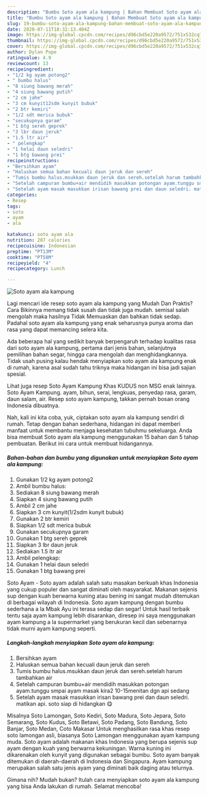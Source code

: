 ```yaml
---
description: "Bumbu Soto ayam ala kampung | Bahan Membuat Soto ayam ala kampung Yang Enak Dan Mudah"
title: "Bumbu Soto ayam ala kampung | Bahan Membuat Soto ayam ala kampung Yang Enak Dan Mudah"
slug: 19-bumbu-soto-ayam-ala-kampung-bahan-membuat-soto-ayam-ala-kampung-yang-enak-dan-mudah
date: 2020-07-11T18:32:13.404Z
image: https://img-global.cpcdn.com/recipes/d96cbd5e220a9572/751x532cq70/soto-ayam-ala-kampung-foto-resep-utama.jpg
thumbnail: https://img-global.cpcdn.com/recipes/d96cbd5e220a9572/751x532cq70/soto-ayam-ala-kampung-foto-resep-utama.jpg
cover: https://img-global.cpcdn.com/recipes/d96cbd5e220a9572/751x532cq70/soto-ayam-ala-kampung-foto-resep-utama.jpg
author: Dylan Pope
ratingvalue: 4.9
reviewcount: 13
recipeingredient:
- "1/2 kg ayam potong2"
- " bumbu halus"
- "8 siung bawang merah"
- "4 siung bawang putih"
- "2 cm jahe"
- "3 cm kunyit12sdm kunyit bubuk"
- "2 btr kemiri"
- "1/2 sdt merica bubuk"
- "secukupnya garam"
- "1 btg sereh geprek"
- "3 lbr daun jeruk"
- "1.5 ltr air"
- " pelengkap"
- "1 helai daun seledri"
- "1 btg bawang prei"
recipeinstructions:
- "Bersihkan ayam"
- "Haluskan semua bahan kecuali daun jeruk dan sereh"
- "Tumis bumbu halus.msukkan daun jeruk dan sereh.setelah harum tambahkan air"
- "Setelah campuran bumbu+air mendidih masukkan potongan ayam.tunggu smpai ayam masak kira2 10-15menitan dgn api sedang"
- "Setelah ayam masak masukkan irisan bawang prei dan daun seledri. matikan api. soto siap di hidangkan 😋"
categories:
- Resep
tags:
- soto
- ayam
- ala

katakunci: soto ayam ala 
nutrition: 287 calories
recipecuisine: Indonesian
preptime: "PT13M"
cooktime: "PT58M"
recipeyield: "4"
recipecategory: Lunch

---
```



![Soto ayam ala kampung](https://img-global.cpcdn.com/recipes/d96cbd5e220a9572/751x532cq70/soto-ayam-ala-kampung-foto-resep-utama.jpg)

Lagi mencari ide resep soto ayam ala kampung yang Mudah Dan Praktis? Cara Bikinnya memang tidak susah dan tidak juga mudah. semisal salah mengolah maka hasilnya Tidak Memuaskan dan bahkan tidak sedap. Padahal soto ayam ala kampung yang enak seharusnya punya aroma dan rasa yang dapat memancing selera kita.

Ada beberapa hal yang sedikit banyak berpengaruh terhadap kualitas rasa dari soto ayam ala kampung, pertama dari jenis bahan, selanjutnya pemilihan bahan segar, hingga cara mengolah dan menghidangkannya. Tidak usah pusing kalau hendak menyiapkan soto ayam ala kampung enak di rumah, karena asal sudah tahu triknya maka hidangan ini bisa jadi sajian spesial.

Lihat juga resep Soto Ayam Kampung Khas KUDUS non MSG enak lainnya. Soto Ayam Kampung. ayam, bihun, serai, lengkuas, penyedap rasa, garam, daun salam, air. Resep soto ayam kampung, takkan pernah bosan orang Indonesia dibuatnya.


Nah, kali ini kita coba, yuk, ciptakan soto ayam ala kampung sendiri di rumah. Tetap dengan bahan sederhana, hidangan ini dapat memberi manfaat untuk membantu menjaga kesehatan tubuhmu sekeluarga. Anda bisa membuat Soto ayam ala kampung menggunakan 15 bahan dan 5 tahap pembuatan. Berikut ini cara untuk membuat hidangannya.

<!--inarticleads1-->

##### Bahan-bahan dan bumbu yang digunakan untuk menyiapkan Soto ayam ala kampung:

1. Gunakan 1/2 kg ayam potong2
1. Ambil  bumbu halus:
1. Sediakan 8 siung bawang merah
1. Siapkan 4 siung bawang putih
1. Ambil 2 cm jahe
1. Siapkan 3 cm kunyit(1/2sdm kunyit bubuk)
1. Gunakan 2 btr kemiri
1. Siapkan 1/2 sdt merica bubuk
1. Gunakan secukupnya garam
1. Gunakan 1 btg sereh geprek
1. Siapkan 3 lbr daun jeruk
1. Sediakan 1.5 ltr air
1. Ambil  pelengkap:
1. Gunakan 1 helai daun seledri
1. Gunakan 1 btg bawang prei


Soto Ayam - Soto ayam adalah salah satu masakan berkuah khas Indonesia yang cukup populer dan sangat diminati oleh masyarakat. Makanan sejenis sup dengan kuah berwarna kuning atau bening ini sangat mudah ditemukan di berbagai wilayah di Indonesia. Soto ayam kampung dengan bumbu sederhana a la Mbak Ayu ini terasa sedap dan segar! Untuk hasil terbaik tentu saja ayam kampung lebih disarankan, diresep ini saya menggunakan ayam kampung a la supermarket yang berukuran kecil dan sebenarnya tidak murni ayam kampung seperti. 

<!--inarticleads2-->

##### Langkah-langkah menyiapkan Soto ayam ala kampung:

1. Bersihkan ayam
1. Haluskan semua bahan kecuali daun jeruk dan sereh
1. Tumis bumbu halus.msukkan daun jeruk dan sereh.setelah harum tambahkan air
1. Setelah campuran bumbu+air mendidih masukkan potongan ayam.tunggu smpai ayam masak kira2 10-15menitan dgn api sedang
1. Setelah ayam masak masukkan irisan bawang prei dan daun seledri. matikan api. soto siap di hidangkan 😋


Misalnya Soto Lamongan, Soto Kediri, Soto Madura, Soto Jepara, Soto Semarang, Soto Kudus, Soto Betawi, Soto Padang, Soto Bandung, Soto Banjar, Soto Medan, Coto Makasar Untuk menghasilkan rasa khas resep soto lamongan asli, biasanya Soto Lamongan menggunakan ayam kampung muda. Soto ayam adalah makanan khas Indonesia yang berupa sejenis sup ayam dengan kuah yang berwarna kekuningan. Warna kuning ini dikarenakan oleh kunyit yang digunakan sebagai bumbu. Soto ayam banyak ditemukan di daerah-daerah di Indonesia dan Singapura. Ayam kampung merupakan salah satu jenis ayam yang diminati baik daging atau telurnya. 

Gimana nih? Mudah bukan? Itulah cara menyiapkan soto ayam ala kampung yang bisa Anda lakukan di rumah. Selamat mencoba!
